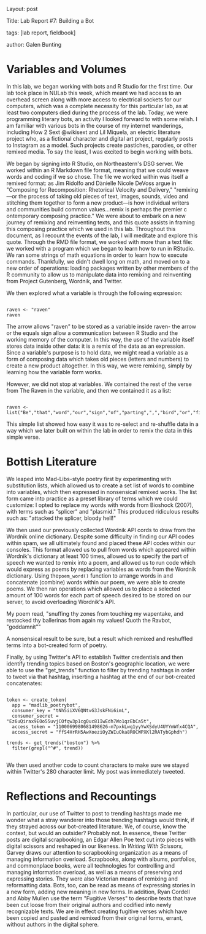 Layout: post

Title: Lab Report #7: Building a Bot

tags: [lab report, fieldbook]

author: Galen Bunting

# Variables and Volumes

In this lab, we began working with bots and R Studio for the first time. Our lab took place in NULab this week, which meant we had access 
to an overhead screen along with more access to electrical sockets for our computers, which was a complete necessity for this particular lab, as
at least two computers died during the process of the lab. Today, we were programming literary bots, an activity I looked forward to with some 
relish. I am familiar with various bots in the course of my internet wanderings, including How 2 Sext @wikisext and Lil Miquela, an electric literature 
project who, as a fictional character and digital art project, regularly posts to Instagram as a model. Such projects create pastiches, 
parodies, or other remixed media. To say the least, I was excited to begin working with bots. 

We began by signing into R Studio, on Northeastern's DSG server. We worked within an R Markdown file format, meaning that we could weave words 
and coding if we so chose. The file we worked within was itself a remixed format: as Jim Ridolfo and Dànielle Nicole DeVoss argue in 
"Composing for Recomposition: Rhetorical Velocity and Delivery,"  "remixing—or the process of taking old pieces of text, images, sounds, video 
and stitching them together to form a new product—is how individual writers and communities build common values...remix is perhaps the premier c
ontemporary composing practice." We were about to embark on a new journey of remixing and reinventing texts, and this quote assists in framing 
this composing practice which we used in this lab. Throughout this document, as I recount the events of the lab, I will meditate and explore 
this quote. Through the RMD file format, we worked with more than a text file: we worked with a program which we began to learn how to run in 
RStudio. We ran some strings of math equations in order to learn how to execute commands. Thankfully, we didn't dwell long on math, and moved
on to a new order of operations: loading packages written by other members of the R community to allow us to manipulate data into remixing and
reinventing from Project Gutenberg, Wordnik, and Twitter. 

We then explored what a variable is through the following expression: 

```{r}

raven <- "raven"
raven

```
The arrow allows "raven" to be stored as a variable inside raven- the arrow or the equals sign allow a communication between R Studio and the 
working memory of the computer. In this way, the use of the variable itself stores data inside other data: it is a remix of the data as an 
expression. Since a variable's purpose is to hold data, we might read a variable as a form of composing data which takes old pieces (letters and 
numbers) to create a new product altogether. In this way, we were remixing, simply by learning how the variable form works.

However, we did not stop at variables. 
We contained the rest of the verse from The Raven in the variable, and then we contained it as a list: 

```{r}

raven <- list("Be","that","word","our","sign","of","parting",",","bird","or","fiend")

```
This simple list showed how easy it was to re-select and re-shuffle data in a way which we later built on within the lab in order to 
remix the data in this simple verse. 


# Bottish Literature 

We leaped into Mad-Libs-style poetry first by experimenting with substitution lists, which allowed us to create a set list of words to combine 
into variables, which then expressed in nonsensical remixed works. 
The list form came into practice as a preset library of terms which we could customize: I opted to replace my words with words from Bioshock (2007), 
with terms such as "splicer" and "plasmid."
This produced ridiculous results such as: "attacked the splicer, bloody hell!"

We then used our previously collected Wordnik API cords to draw from the Wordnik online dictionary. Despite some difficulty in finding our API 
codes within spam, we all ultimately found and placed these API codes within our consoles. This format allowed us to pull from words which 
appeared within Wordnik's dictionary at least 100 times, allowed us to specify the part of speech we wanted to remix into a poem, and allowed us 
to run code which would express as poems by replacing variables as words from the Wordnik dictionary. Using the`poem_word()` function to arrange 
words in and concatenate (combine) words within our poem, we were able to create poems. We then ran operations which allowed us 
to place a selected amount of 100 words for each part of speech desired to be stored on our server, to avoid overloading Wordnik's API. 

My poem read, "snuffing thy zones from touching my wapentake, and restocked thy ballerinas from again my values!
Quoth the Ravbot, "goddamnit"" 

A nonsensical result to be sure, but a result which remixed and reshuffled terms into a bot-created form of poetry. 

Finally, by using Twitter's API to establish Twitter credentials and then identify trending topics based on Boston's geographic location, 
we were able to use the "get_trends" function to filter by trending hashtags in order to tweet via that hashtag, inserting a hashtag at 
the end of our bot-created concatenates: 

```{r}

token <- create_token(
  app = "madlib_poetrybot",
  consumer_key = "tNh5iiXV6QNtvG3JskFNi6imL",
  consumer_secret = "Ez6uQirax9EOo55uvjCOfqw3p1cgQuc81IwEdh7Wo1qzEbCa5t",
  access_token = "1100069980681498626-m7pxkLwg1yyYwXSdyU4UYYmWfx4CQA",
  access_secret = "ffS4HrRH5AwXoeziOyZWIuOka8ROCWPXKl2RATybGphdh")

trends <- get_trends("boston") %>%
  filter(grepl("^#", trend))
 
```
We then used another code to count characters to make sure we stayed within Twitter's 280 character limit. My post was immediately tweeted. 

# Reflections and Recountings 

In particular, our use of Twitter to post to trending hashtags made me wonder what a stray wanderer into those trending hashtags would think, 
if they strayed across our bot-created literature. We, of course, know the context, but would an outsider? Probably not. In essence, 
these Twitter posts are digital scrapbooking, an Edgar Allen Poe text cut into pieces with digital scissors and reshaped in our 
likeness. In *Writing With Scissors,*  Garvey draws our attention to  scrapbooking organization as a means of managing information overload. Scrapbooks, along with albums, portfolios, and commonplace books, were all technologies for controlling and managing information overload, as well as a means of preserving and expressing stories. They were also Victorian means of remixing and reformatting data. Bots, too, can be 
read as means of expressing stories in a new form, adding new meaning in new forms. In addition, Ryan Cordell and Abby Mullen use the term "Fugitive Verses" to describe texts that have been cut loose from their original authors and codified into newly recognizable texts. We 
are in effect creating fugitive verses which have been copied and pasted and remixed from their original forms, errant, without authors in 
the digital sphere. 
